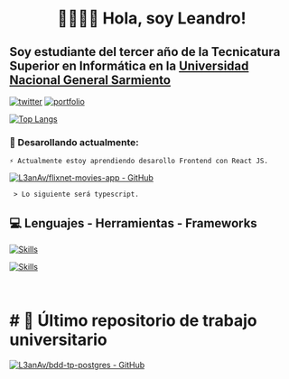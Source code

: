 <h1 align="center"><b>👋🏽👋🏽 Hola, soy Leandro!</b></h1>

## Soy estudiante del tercer año de la Tecnicatura Superior en Informática en la [Universidad Nacional General Sarmiento](https://www.ungs.edu.ar/)

[![twitter](https://img.shields.io/badge/twitter-1DA1F2?style=for-the-badge&logo=twitter&logoColor=white)](https://twitter.com/tetra_pico3) [![portfolio](https://img.shields.io/badge/my_portfolio_👷🏾_(Building)-000?style=for-the-badge&logo=ko-fi&logoColor=white)]() 

[![Top Langs](https://github-readme-stats.vercel.app/api/top-langs/?username=L3anAv&layout=compact)](https://github.com/L3anAv)  

### 🧠 Desarollando actualmente:

`⚡ Actualmente estoy aprendiendo desarollo Frontend con React JS.`

[![L3anAv/flixnet-movies-app - GitHub](https://gh-card.dev/repos/L3anAv/flixnet-movies-app.svg)](https://github.com/L3anAv/flixnet-movies-app)

` > Lo siguiente será typescript.`

## 💻 Lenguajes - Herramientas - Frameworks

[![Skills](https://skillicons.dev/icons?i=react,java,postgres)](https://github.com/L3anAv)

[![Skills](https://skillicons.dev/icons?i=git,vscode,eclipse,linux,vite)](https://github.com/L3anAv) 

<br>

# # 📃 Último repositorio de trabajo universitario

[![L3anAv/bdd-tp-postgres - GitHub](https://gh-card.dev/repos/L3anAv/bdd-tp-postgres.png)](https://github.com/L3anAv/bdd-tp-postgres)

